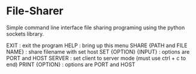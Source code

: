# File-Sharer
Simple command line interface file sharing programing using the python sockets library.

EXIT  :  exit the program
HELP  :  bring up this menu
SHARE {PATH and FILE NAME}  : share filename with set host
SET {OPTION} {INPUT}  : options are PORT and HOST
SERVER  :  set client to server mode (must use ctrl + c to end)
PRINT {OPTION}  :  options are PORT and HOST
